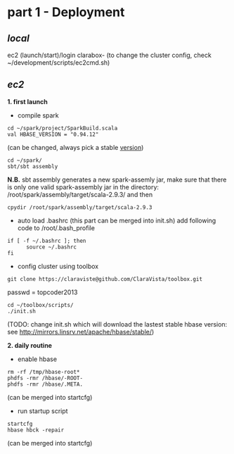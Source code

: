 part 1 - Deployment
===================

***local***
-----
ec2 (launch/start)/login clarabox-<postfix>
(to change the cluster config, check ~/development/scripts/ec2cmd.sh)

***ec2***
---
**1. first launch**

+ compile spark
```
cd ~/spark/project/SparkBuild.scala
val HBASE_VERSION = "0.94.12"
```
(can be changed, always pick a stable [version](http://mirrors.linsrv.net/apache/hbase/stable/))
```
cd ~/spark/
sbt/sbt assembly
```
**N.B.**
sbt assembly generates a new spark-assemly jar, make sure that there is only one valid spark-assembly jar in the directory: /root/spark/assembly/target/scala-2.9.3/ and then
```
cpydir /root/spark/assembly/target/scala-2.9.3
```

+ auto load .bashrc (this part can be merged into init.sh)
add following code to /root/.bash_profile
```
if [ -f ~/.bashrc ]; then
      source ~/.bashrc
fi
```

+ config cluster using toolbox
```
git clone https://claraviste@github.com/ClaraVista/toolbox.git
```
passwd = topcoder2013
```
cd ~/toolbox/scripts/
./init.sh 
```
(TODO: change init.sh which will download the lastest stable hbase version: see http://mirrors.linsrv.net/apache/hbase/stable/)


**2. daily routine**

+ enable hbase
```
rm -rf /tmp/hbase-root*
phdfs -rmr /hbase/-ROOT-
phdfs -rmr /hbase/.META.
```
(can be merged into startcfg)

+ run startup script
```
startcfg
hbase hbck -repair
```
(can be merged into startcfg)





